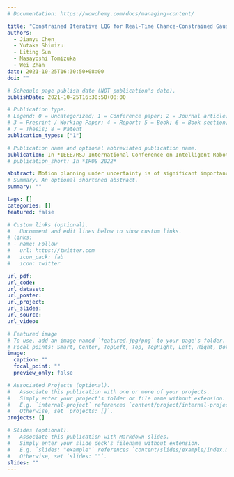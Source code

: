 ```yaml
---
# Documentation: https://wowchemy.com/docs/managing-content/

title: "Constrained Iterative LQG for Real-Time Chance-Constrained Gaussian Belief Space Planning"
authors:
  - Jianyu Chen
  - Yutaka Shimizu
  - Liting Sun
  - Masayoshi Tomizuka
  - Wei Zhan
date: 2021-10-25T16:30:50+08:00
doi: ""

# Schedule page publish date (NOT publication's date).
publishDate: 2021-10-25T16:30:50+08:00

# Publication type.
# Legend: 0 = Uncategorized; 1 = Conference paper; 2 = Journal article;
# 3 = Preprint / Working Paper; 4 = Report; 5 = Book; 6 = Book section;
# 7 = Thesis; 8 = Patent
publication_types: ["1"]

# Publication name and optional abbreviated publication name.
publication: In *IEEE/RSJ International Conference on Intelligent Robots and Systems* (**IROS**), 2021
# publication_short: In *IROS 2022*

abstract: Motion planning under uncertainty is of significant importance for safety-critical systems such as autonomous vehicles. Such systems have to satisfy necessary constraints (e.g., collision avoidance) with potential uncertainties coming from either disturbed system dynamics or noisy sensor measurements. However, existing motion planning methods cannot efficiently find the robust optimal solutions under general nonlinear and non-convex settings. In this paper, we formulate such problem as chance-constrained Gaussian belief space planning and propose the constrained iterative Linear Quadratic Gaussian (CILQG) algorithm as a real-time solution. In this algorithm, we iteratively calculate a Gaussian approximation of the belief and transform the chance-constraints. We evaluate the effectiveness of our method in simulations of autonomous driving planning tasks with static and dynamic obstacles. Results show that CILQG can handle uncertainties more appropriately and has faster computation time than baseline methods.
# Summary. An optional shortened abstract.
summary: ""

tags: []
categories: []
featured: false

# Custom links (optional).
#   Uncomment and edit lines below to show custom links.
# links:
# - name: Follow
#   url: https://twitter.com
#   icon_pack: fab
#   icon: twitter

url_pdf:
url_code:
url_dataset:
url_poster:
url_project:
url_slides:
url_source:
url_video:

# Featured image
# To use, add an image named `featured.jpg/png` to your page's folder. 
# Focal points: Smart, Center, TopLeft, Top, TopRight, Left, Right, BottomLeft, Bottom, BottomRight.
image:
  caption: ""
  focal_point: ""
  preview_only: false

# Associated Projects (optional).
#   Associate this publication with one or more of your projects.
#   Simply enter your project's folder or file name without extension.
#   E.g. `internal-project` references `content/project/internal-project/index.md`.
#   Otherwise, set `projects: []`.
projects: []

# Slides (optional).
#   Associate this publication with Markdown slides.
#   Simply enter your slide deck's filename without extension.
#   E.g. `slides: "example"` references `content/slides/example/index.md`.
#   Otherwise, set `slides: ""`.
slides: ""
---
```

